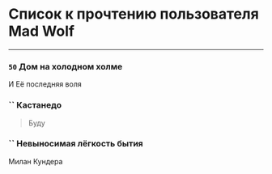 # Список к прочтению пользователя Mad Wolf
---

### `50` Дом на холодном холме
И Её последняя воля

### `` Кастанедо
> Буду

### `` Невыносимая лёгкость бытия
Милан Кундера

